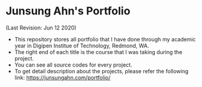 # Junsung Ahn's Portfolio
(Last Revision: Jun 12 2020)
- This repository stores all portfolio that I have done through my academic year in Digipen Institue of Technology, Redmond, WA.
- The right end of each title is the course that I was taking during the project.
- You can see all source codes for every project.
- To get detail description about the projects, please refer the following link: https://junsungahn.com/portfolio/

